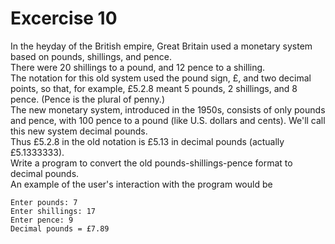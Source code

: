 # Excercise 10
In the heyday of the British empire, Great Britain used a monetary system based on pounds, shillings, and pence.\
There were 20 shillings to a pound, and 12 pence to a shilling.\
The notation for this old system used the pound sign, £, and two decimal points, so that, for example, £5.2.8 meant 5 pounds, 2 shillings, and 8 pence. (Pence is the plural of penny.)\
The new monetary system, introduced in the 1950s, consists of only pounds
and pence, with 100 pence to a pound (like U.S. dollars and cents). We'll call this new system decimal pounds.\
Thus £5.2.8 in the old notation is £5.13 in decimal pounds (actually £5.1333333).\
Write a program to convert the old pounds-shillings-pence format to decimal pounds.\
An example of the user's interaction with the program would be

    Enter pounds: 7
    Enter shillings: 17
    Enter pence: 9
    Decimal pounds = £7.89
